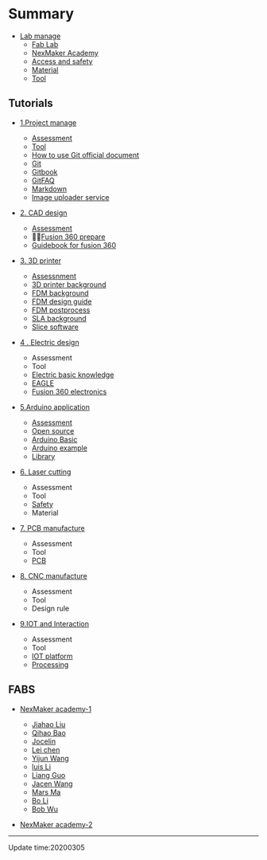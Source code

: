 # Summary

* [Lab manage](doc/0manage/labmanage.md)
    * [Fab Lab ](doc/Fab/FAB.md)
    * [NexMaker Academy](doc/0manage/nexmaker-academy.md)
    * [Access and safety](doc/0manage/access_safety.md)
    * [Material](doc/0manage/material.md)
    * [Tool](doc/0manage/tool.md)
 
  
  

## Tutorials
* [1.Project manage](https://git-scm.com/)
    * [Assessment](doc/1projectmanage/Assessment1project-manage.md)
    * [Tool](doc/1projectmanage/Tool1Project-manage.md)
    * [How to use Git official document](https://git-scm.com/docs/gittutorial)
    * [Git](doc/1projectmanage/2git.md)
    * [Gitbook](doc/1projectmanage/4gitbook.md)
    * [GitFAQ](doc/1projectmanage/3gitFAQ.md)
    * [Markdown](doc/1projectmanage/markdown.md)
    * [Image uploader service](doc/1projectmanage/imageuploadservice.md)

*  [2. CAD design](doc/2cad/cad.md)
    * [Assessment](doc/2cad/Assessment.md)
    * [Fusion 360 prepare](doc/2cad/Fusion360prepare.md)
    * [Guidebook for fusion 360](doc/2cad/3D_Design_Fusion360.md)

* [3. 3D printer](doc/3_3dprinter/assignment.md)
    * [Assessnment](doc/3_3dprinter/assignment.md)
    * [3D printer background](doc/3_3dprinter/1.3Dprintingbackground.md)
    * [FDM background](doc/3_3dprinter/2.FDM3Dprintingbackground.md)
    * [FDM design guide](doc/3_3dprinter/3.FDM-designguide.md)
    * [FDM postprocess](doc/3_3dprinter/5.FDM-postprocess.md)
    * [SLA background](doc/3_3dprinter/6.SLAbackground.md)
    * [Slice software](doc/3_3dprinter/3Dslicesoftware.md)

* [4 . Electric design ](doc/4electric_design_and_manfucture/basicknowledge.md)
    * Assessment
    * Tool
    * [Electric basic knowledge](doc/4electric_design_and_manfucture/basicknowledge.md)
    * [EAGLE](https://knowledge.autodesk.com/support/eagle/troubleshooting/caas/sfdcarticles/sfdcarticles/Autodesk-EAGLE-now-included-with-Fusion-360.html)
    * [Fusion 360 electronics](https://www.autodesk.com/products/fusion-360/electronics-engineer)

* [5.Arduino application](https://www.arduino.cc/)
    * [Assessment](doc/5arduino/assessment.md)
    * [Open source](doc/5arduino/open_source.md)
    * [Arduino Basic](doc/5arduino/arduino_basic.md)
    * [Arduino example](doc/5arduino/arduino_code.md)
    * [Library](https://www.arduino.cc/en/Tutorial/LibraryExamples)
   
* [6. Laser cutting](https://en.wikipedia.org/wiki/Laser_cutting)
    * Assessment
    * Tool
    * [Safety](https://www.nottingham.edu.cn/en/ehs/laser-safety.aspx)
    * Material
  
* [7. PCB manufacture](https://www.nexpcb.com/blog/smt-pcb-puzzle)
    * Assessment
    * Tool
    * [PCB](https://www.nexpcb.com/blog/what-is-a-printed-circuit-board-basic-pcb-concepts)
		
* [8. CNC manufacture](https://astromachineworks.com/what-is-cnc-machining/)
    * Assessment
    * Tool
    * Design rule

*  [9.IOT and Interaction](https://en.wikipedia.org/wiki/Internet_of_Things)
    * Assessment
    * Tool
    * [IOT platform](https://internetofthingswiki.com/top-20-iot-platforms/634/)
    * [Processing](https://processing.org/)

  
## FABS

* [NexMaker academy-1](fab-01/README.md)
   
    * [Jiahao Liu](https://nex-fab.gitlab.io/fab-01/jiahaoliu/)
    * [Qihao Bao](https://nex-fab.gitlab.io/fab-01/qihaobao/)
    * [Jocelin](https://nex-fab.gitlab.io/fab-01/jocelin/)
    * [Lei chen](https://nex-fab.gitlab.io/fab-01/chenlei/)
    * [Yijun Wang](https://nex-fab.gitlab.io/fab-01/yijunwang/)
    * [luis Li](https://nex-fab.gitlab.io/fab-01/luis/)
    * [Liang Guo](https://nex-fab.gitlab.io/fab-01/gl/)
    * [Jacen Wang](https://nex-fab.gitlab.io/fab-01/jacen/)
    * [Mars Ma](https://nex-fab.gitlab.io/fab-01/marsma/)
    * [Bo Li](https://nex-fab.gitlab.io/fab-01/bo-li/)
    * [Bob Wu](https://nex-fab.gitlab.io/fab-01/bobstudent/)
  

* [NexMaker academy-2](fab-02/README.md)


*****

Update time:20200305


